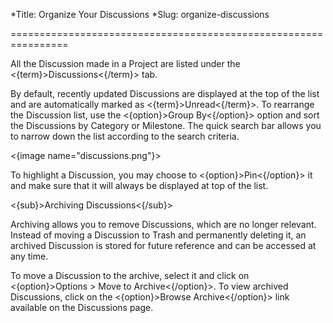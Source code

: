 *Title: Organize Your Discussions
*Slug: organize-discussions

================================================================

All the Discussion made in a Project are listed under the <{term}>Discussions<{/term}> tab. 

By default, recently updated Discussions are displayed at the top of the list and are automatically marked as <{term}>Unread<{/term}>. To rearrange the Discussion list, use the <{option}>Group By<{/option}> option and sort the Discussions by Category or Milestone. The quick search bar allows you to narrow down the list according to the search criteria.

<{image name="discussions.png"}>

To highlight a Discussion, you may choose to <{option}>Pin<{/option}> it and make sure that it will always be displayed at top of the list. 

<{sub}>Archiving Discussions<{/sub}>

Archiving allows you to remove Discussions, which are no longer relevant. Instead of moving a Discussion to Trash and permanently deleting it, an archived Discussion is stored for future reference and can be accessed at any time.

To move a Discussion to the archive, select it and click on <{option}>Options > Move to Archive<{/option}>. To view archived Discussions, click on the <{option}>Browse Archive<{/option}> link available on the Discussions page.